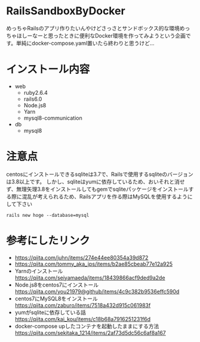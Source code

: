 # RailsSandboxByDocker
めっちゃRailsのアプリ作りたいんやけどさっさとサンドボックス的な環境めっちゃほしーなーと思ったときに便利なDocker環境を作ってみようという企画です。単純にdocker-compose.yaml置いたら終わりと思うけど...

# インストール内容

* web
  * ruby2.6.4
  * rails6.0
  * Node.js8
  * Yarn
  * mysql8-communication
* db
  * mysql8

# 注意点

centosにインストールできるsqliteは3.7で、Railsで使用するsqliteのバージョンは3.8以上です。
しかし、sqliteはyumに依存しているため、おいそれと消せず、無理矢理3.8をインストールしてもgemでsqliteパッケージをインストールする際に混乱が考えられるため、Railsアプリを作る際はMySQLを使用するようにして下さい

```
rails new hoge --database=mysql
```

# 参考にしたリンク

* https://qiita.com/juhn/items/274e44ee80354a39d872
* https://qiita.com/tommy_aka_jps/items/b2ae85cbeab77e12a925
* Yarnのインストール https://qiita.com/seiyamaeda/items/18439866acf9ded9a2de
* Node.js8をcentos7にインストール https://qiita.com/you21979@github/items/4c9c382b9536effc590d
* centos7にMySQL8をインストール https://qiita.com/zaburo/items/7518a432d915c061983f
* yumがsqliteに依存している話 https://qiita.com/kai_kou/items/c18b68a7916251231f6d
* docker-compose upしたコンテナを起動したままにする方法 https://qiita.com/sekitaka_1214/items/2af73d5dc56c6af8a167
